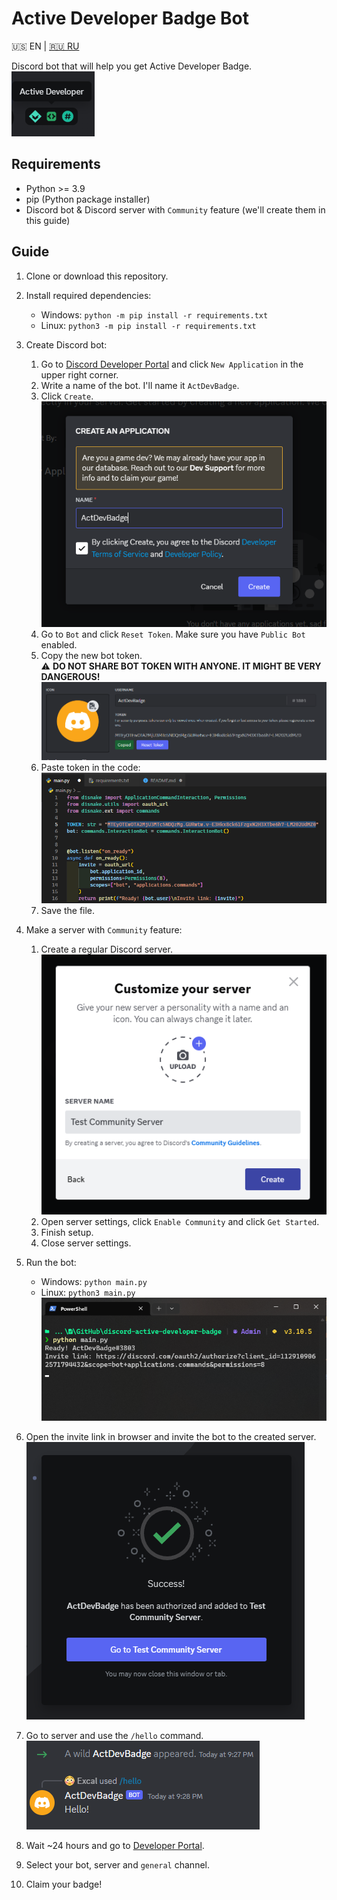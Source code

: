 # Active Developer Badge Bot

🇺🇸 EN | [🇷🇺 RU](README.ru.md)

Discord bot that will help you get Active Developer Badge.  
![Badge](assets/badge.png)

## Requirements
- Python >= 3.9
- pip (Python package installer)
- Discord bot & Discord server with `Community` feature (we'll create them in this guide)

## Guide
1. Clone or download this repository.
2. Install required dependencies:
    - Windows: `python -m pip install -r requirements.txt`
    - Linux: `python3 -m pip install -r requirements.txt`
3. Create Discord bot:
    1. Go to [Discord Developer Portal](https://discord.com/developers/applications) and click `New Application` in the upper right corner.
    2. Write a name of the bot. I'll name it `ActDevBadge`.
    3. Click `Create`.  
    ![Creating a bot](assets/creating_bot.png)
    4. Go to `Bot` and click `Reset Token`. Make sure you have `Public Bot` enabled.
    5. Copy the new bot token.  
    ⚠️ **DO NOT SHARE BOT TOKEN WITH ANYONE. IT MIGHT BE VERY DANGEROUS!**  
    ![Token copied](assets/copying_token.png)
    6. Paste token in the code:  
    ![Token pasting](assets/pasting_token.png)
    7. Save the file.
4. Make a server with `Community` feature:
    1. Create a regular Discord server.  
    ![Creating a server](assets/creating_server.png)
    2. Open server settings, click `Enable Community` and click `Get Started`.
    3. Finish setup.
    4. Close server settings.
5. Run the bot:
    - Windows: `python main.py`
    - Linux: `python3 main.py`  
![Running the bot](assets/running_bot.png)

6. Open the invite link in browser and invite the bot to the created server.  
![Bot invited](assets/inviting_bot.png)

7. Go to server and use the `/hello` command.  
![Using command](assets/using_command.png)

8. Wait ~24 hours and go to [Developer Portal](https://discord.com/developers/active-developer).

9. Select your bot, server and `general` channel.

10. Claim your badge!